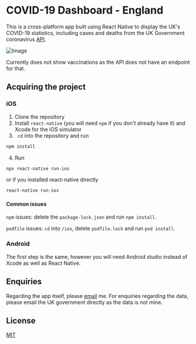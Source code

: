 # COVID-19 Dashboard - England

This is a cross-platform app built using React Native to display the UK's COVID-19 statistics, including cases and deaths from the UK Government coronavirus [API](https://coronavirus.data.gov.uk/). 

![Image](assets/landing-image.png)

Currently does not show vaccinations as the API does not have an endpoint for that. 

## Acquiring the project

### iOS
1. Clone the repository
2. Install ```react-native``` (you will need ```npm``` if you don't already have it) and Xcode for the iOS simulator
3. ``` cd``` into the repository and run
```bash
npm install
```
4. Run
```bash
npx react-native run-ios
```
or if you installed react-native directly
```bash
react-native run-ios
````
#### Common issues
```npm``` issues: delete the ```package-lock.json``` and run ```npm install```. 

```podfile``` issues: ```cd``` into ```/ios```, delete ```podfile.lock``` and run ```pod install```. 

### Android
The first step is the same, however you will need Android studio instead of Xcode as well as React Native. 

## Enquiries
Regarding the app itself, please [email](mailto:siddharth.srivastava@warwick.ac.uk) me. For enquiries regarding the data, please email the UK government directly as the data is not mine. 

## License
[MIT](https://choosealicense.com/licenses/mit/)

